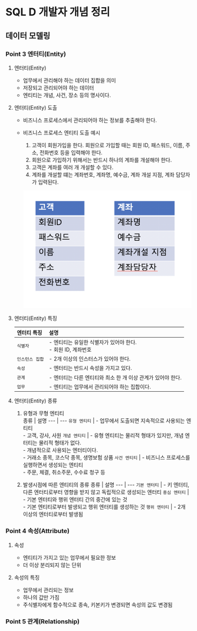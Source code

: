# SQL D 개발자 개념 정리

## 데이터 모델링

### Point 3 엔터티(Entity)
1. 엔터티(Entity)
    * 업무에서 관리해야 하는 데이터 집합을 의미
    * 저장되고 관리되어야 하는 데이터
    * 엔티티는 개념, 사건, 장소 등의 명사이다.

2. 엔터티(Entity) 도출
    * 비즈니스 프로세스에서 관리되어야 하는 정보를 추출해야 한다.
    * 비즈니스 프로세스 엔티티 도출 예시 
        1. 고객이 회원가입을 한다. 회원으로 가입할 때는 회원 ID, 패스워드, 이름, 주소, 전화번호 등을 입력해야 한다.
        2. 회원으로 가입하기 위해서는 반드시 하나의 계좌를 개설해야 한다.
        3. 고객은 계좌를 여러 개 개설할 수 있다.
        4. 계좌를 개설할 떄는 계좌번호, 계좌명, 예수금, 계좌 개설 지점, 계좌 담당자가 입력된다.
    
        ![entity 3-1](../image/Entitiy3-1.png)

3. 엔터티(Entity) 특징  
  
    | 엔터티 특징 | 설명 |
    | --- | --- |
    | `식별자` | - 엔티티는 유일한 식별자가 있어야 한다. <br> - 회원 ID, 계좌번호 |
    | `인스턴스 집합` | - 2개 이상의 인스터스가 있어야 한다. |
    | `속성` | - 엔터티는 반드시 속성을 가지고 있다. |
    | `관계` | - 엔터티는 다른 엔티티와 최소 한 개 이상 관계가 있어야 한다. |
    | `업무` | - 엔티티는 업무에서 관리되어야 하는 집합이다. |

4. 엔터티(Entity) 종류
    1. 유형과 무형 엔티티  
        종류 | 설명
        --- | --- 
        `유형 엔티티` | - 업무에서 도출되면 지속적으로 사용되는 엔티티 <br> - 고객, 강사, 사원
        `개념 엔티티` | - 유형 엔티티는 물리적 형태가 있지만, 개념 엔터티는 물리적 형태가 없다. <br> - 개념적으로 사용되는 엔터티이다. <br> - 거래소 종목, 코스닥 종목, 생명보험 상품
        `사건 엔티티` | - 비즈니스 프로세스를 실행하면서 생성되는 엔티티 <br> - 주문, 체결, 취소주문, 수수료 청구 등
    
    2. 발생시점에 따른 엔티티의 종류
        종류 | 설명
        --- | ---
        `기본 엔터티` | - 키 엔터티, 다른 엔터티로부터 영향을 받지 않고 독립적으로 생성되는 엔터티
        `중심 엔터티` | - 기본 엔터티와 행위 엔터티 간의 중간에 있는 것 <br> - 기본 엔티티로부터 발생되고 행위 엔터티를 생성하는 것
        `행위 엔터티` | - 2개 이상의 엔터티로부터 발생됨

### Point 4 속성(Attribute)
1. 속성
    * 엔티티가 가지고 있는 업무에서 필요한 정보
    * 더 이상 분리되지 않는 단위

2. 속성의 특징
    * 업무에서 관리되는 정보
    * 하나의 값만 가짐
    * 주식별자에게 함수적으로 종속, 키본키가 변경되면 속성의 값도 변경됨

### Point 5 관계(Relationship)
